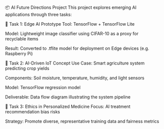 📦 AI Future Directions Project
This project explores emerging AI applications through three tasks:

📌 Task 1: Edge AI Prototype
Tool: TensorFlow + TensorFlow Lite

Model: Lightweight image classifier using CIFAR-10 as a proxy for recyclable items

Result: Converted to .tflite model for deployment on Edge devices (e.g. Raspberry Pi)

📌 Task 2: AI-Driven IoT Concept
Use Case: Smart agriculture system predicting crop yields

Components: Soil moisture, temperature, humidity, and light sensors

Model: TensorFlow regression model

Deliverable: Data flow diagram illustrating the system pipeline

📌 Task 3: Ethics in Personalized Medicine
Focus: AI treatment recommendation bias risks

Strategy: Promote diverse, representative training data and fairness metrics

